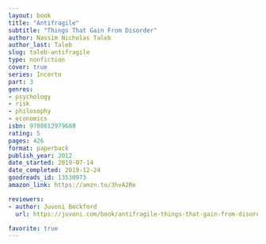 ```yaml
---
layout: book
title: "Antifragile"
subtitle: "Things That Gain From Disorder"
author: Nassim Nicholas Taleb
author_last: Taleb
slug: taleb-antifragile
type: nonfiction
cover: true
series: Incerto
part: 3
genres:
- psychology
- risk
- philosophy
- economics
isbn: 9780812979688
rating: 5
pages: 426
format: paperback
publish_year: 2012
date_started: 2019-07-14
date_completed: 2019-12-24
goodreads_id: 13530973
amazon_link: https://amzn.to/3hvA2Re

reviewers:
- author: Juvoni Beckford
  url: https://juvoni.com/book/antifragile-things-that-gain-from-disorder

favorite: true
---
```

